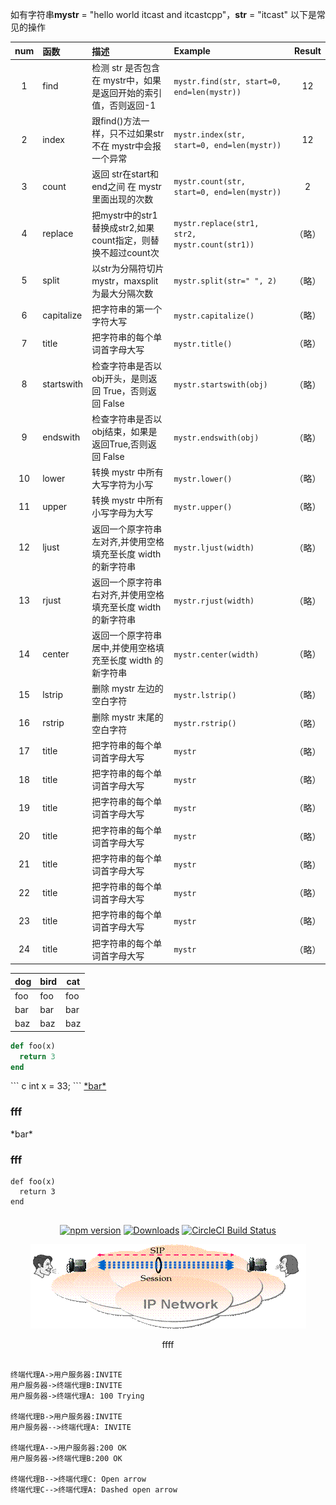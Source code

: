 
如有字符串**mystr** = "hello world itcast and itcastcpp"，**str** = "itcast" 以下是常见的操作

|num|函数|描述|Example|Result| 
|:---:|:---|:---|:---|:---:|
|1|find   |检测 str 是否包含在 mystr中，如果是返回开始的索引值，否则返回-1	|`mystr.find(str, start=0, end=len(mystr))`		|12|
|2|index  |跟find()方法一样，只不过如果str不在 mystr中会报一个异常		|`mystr.index(str, start=0, end=len(mystr)) `	|12|
|3|count  |返回 str在start和end之间 在 mystr里面出现的次数				|`mystr.count(str, start=0, end=len(mystr))`	|2|
|4|replace|把mystr中的str1替换成str2,如果count指定，则替换不超过count次	|`mystr.replace(str1, str2,  mystr.count(str1))`|（略）|
|5|split  |以str为分隔符切片mystr，maxsplit为最大分隔次数				|`mystr.split(str=" ", 2)`						|（略）|
|6|capitalize|把字符串的第一个字符大写									|`mystr.capitalize()`							|（略）|
|7|title   |把字符串的每个单词首字母大写								|`mystr.title()`								|（略）|
|8|startswith|检查字符串是否以obj开头，是则返回 True，否则返回 False		|`mystr.startswith(obj)`						|（略）|
|9|endswith  |检查字符串是否以obj结束，如果是返回True,否则返回 False		|`mystr.endswith(obj)`							|（略）|
|10|lower|转换 mystr 中所有大写字符为小写								|`mystr.lower()`								|（略）|
|11|upper|转换 mystr 中所有小写字母为大写								|`mystr.upper()`								|（略）|
|12|ljust|返回一个原字符串左对齐,并使用空格填充至长度 width 的新字符串		|`mystr.ljust(width)`							|（略）|
|13|rjust|返回一个原字符串右对齐,并使用空格填充至长度 width 的新字符串		|`mystr.rjust(width)`							|（略）|
|14|center|返回一个原字符串居中,并使用空格填充至长度 width 的新字符串		|`mystr.center(width)`							|（略）|
|15|lstrip|删除 mystr 左边的空白字符|`mystr.lstrip()`|（略）|
|16|rstrip|删除 mystr 末尾的空白字符|`mystr.rstrip() `|（略）|
|17|title|把字符串的每个单词首字母大写|`mystr`|（略）|
|18|title|把字符串的每个单词首字母大写|`mystr`|（略）|
|19|title|把字符串的每个单词首字母大写|`mystr`|（略）|
|20|title|把字符串的每个单词首字母大写|`mystr`|（略）|
|21|title|把字符串的每个单词首字母大写|`mystr`|（略）|
|22|title|把字符串的每个单词首字母大写|`mystr`|（略）|
|23|title|把字符串的每个单词首字母大写|`mystr`|（略）|
|24|title|把字符串的每个单词首字母大写|`mystr`|（略）|



dog | bird | cat
----|------|----
foo | foo  | foo
bar | bar  | bar
baz | baz  | baz



```ruby
def foo(x)
  return 3
end
```

<div></div>
``` c
int x = 33;
```

<a href="foo">
*bar*
</a>

### fff

<Warning>
*bar*
</Warning>


### fff

<pre>
<code class="language-ruby">def foo(x)
  return 3
end
</code>
</pre>



<p align="center">
  <a href="http://badge.fury.io/js/motion"><img alt="npm version" src="https://badge.fury.io/js/motion.svg"></a>
  <a href="https://npmjs.org/package/motion"><img alt="Downloads" src="http://img.shields.io/npm/dm/motion.svg"></a>
  <a href="https://circleci.com/gh/motion/motion/tree/master">
    <img src="https://img.shields.io/circleci/project/motion/motion/master.svg" alt="CircleCI Build Status">
  </a>
</p>



<p align="center">
  <img src="https://raw.githubusercontent.com/TongxinV/xxxx001/master/assets/p-sip-0001.gif" alt="p-sip-0001">
  
</p>








<center> ffff </center>

```seq

终端代理A->用户服务器:INVITE
用户服务器->终端代理B:INVITE
用户服务器->终端代理A: 100 Trying

终端代理B->用户服务器:INVITE
用户服务器-->终端代理A: INVITE 

终端代理A-->用户服务器:200 OK 
用户服务器->终端代理B:200 OK 

终端代理B-->终端代理C: Open arrow
终端代理C-->终端代理A: Dashed open arrow
```
